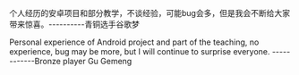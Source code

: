 个人经历的安卓项目和部分教学，不谈经验，可能bug会多，但是我会不断给大家带来惊喜。----------青铜选手谷歌梦


Personal experience of Android project and part of the teaching, no experience, bug may be more, but I will continue to surprise everyone.
------------Bronze player Gu Gemeng
